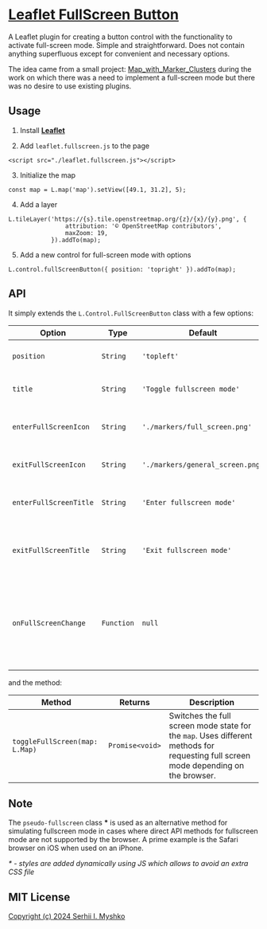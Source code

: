 # [Leaflet FullScreen Button](https://sergeiown.github.io/Leaflet_FullScreen_Button/)

A Leaflet plugin for creating a button control with the functionality to activate full-screen mode. Simple and straightforward. Does not contain anything superfluous except for convenient and necessary options.

The idea came from a small project: [Map_with_Marker_Clusters](https://sergeiown.github.io/Map_with_Marker_Clusters/) during the work on which there was a need to implement a full-screen mode but there was no desire to use existing plugins.

## Usage

1. Install **[Leaflet](https://leafletjs.com/download.html)**

2. Add `leaflet.fullscreen.js` to the page
```
<script src="./leaflet.fullscreen.js"></script>
```

3. Initialize the map
```
const map = L.map('map').setView([49.1, 31.2], 5);
```
4. Add a layer
```
L.tileLayer('https://{s}.tile.openstreetmap.org/{z}/{x}/{y}.png', {
                attribution: '© OpenStreetMap contributors',
                maxZoom: 19,
            }).addTo(map);
```
5. Add a new control for full-screen mode with options
```
L.control.fullScreenButton({ position: 'topright' }).addTo(map);
```

## API

It simply extends the `L.Control.FullScreenButton` class with a few options:

Option                 | Type     | Default                   | Description
-----------------------|----------|---------------------------|------------------------------------------------------
`position`              | `String`   | `'topleft'`                | Position of the button on the map.
`title`                  | `String`   | `'Toggle fullscreen mode'`  | The text of the button tooltip.
`enterFullScreenIcon`    | `String`   | `'./markers/full_screen.png'` | Icon to enter full-screen mode.
`exitFullScreenIcon`     | `String`   | `'./markers/general_screen.png'` | Icon to exit full-screen mode.
`enterFullScreenTitle`   | `String`   | `'Enter fullscreen mode'`   | Prompt text for entering full-screen mode.
`exitFullScreenTitle`    | `String`   | `'Exit fullscreen mode'`    | The text of the prompt to exit full-screen mode.
`onFullScreenChange`     | `Function` | `null`                      | Callback function with a callback when changing the full-screen mode.

and the method:

| Method                         | Returns            | Description                                                                                                                                               |
|-------------------------------|---------------------|----------------------------------------------------------------------------------------------------------------------------------------------------|
| `toggleFullScreen(map: L.Map)`| `Promise<void>`       | Switches the full screen mode state for the `map`. Uses different methods for requesting full screen mode depending on the browser.             |                            |

## Note

The `pseudo-fullscreen` class **\*** is used as an alternative method for simulating fullscreen mode in cases where direct API methods for fullscreen mode are not supported by the browser. A prime example is the Safari browser on iOS when used on an iPhone.

*\* - styles are added dynamically using JS which allows to avoid an extra CSS file*

## MIT License

[Copyright (c) 2024 Serhii I. Myshko](https://github.com/sergeiown/Leaflet_FullScreen_Button/blob/main/LICENSE)
